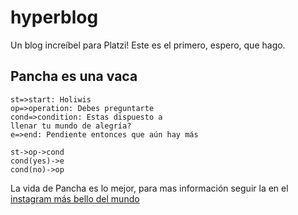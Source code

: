 # hyperblog
Un blog increíbel para Platzi! 
Este es el primero, espero, que hago. 
## Pancha es una vaca

```flow
st=>start: Holiwis
op=>operation: Debes preguntarte
cond=>condition: Estas dispuesto a 
llenar tu mundo de alegría?
e=>end: Pendiente entonces que aún hay más

st->op->cond
cond(yes)->e
cond(no)->op
```
La vida de Pancha es lo mejor, para mas información seguir la en el [instagram más bello del mundo](https://www.instagram.com/panchaolmosnunez/?hl=es-la "instagram más bello del mundo")